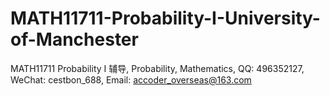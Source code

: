 # MATH11711-Probability-I-University-of-Manchester
MATH11711 Probability I 辅导, Probability, Mathematics, QQ: 496352127, WeChat: cestbon_688, Email: accoder_overseas@163.com
